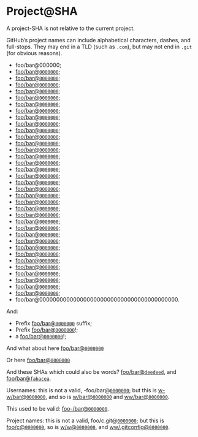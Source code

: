 # Project@SHA

A project-SHA is not relative to the current project.

GitHub’s project names can include alphabetical characters, dashes, and full-stops. They may end in a TLD (such as `.com`), but may not end in `.git` (for obvious reasons).

-   foo/bar@000000;
-   [foo/bar@`0000000`](https://github.com/foo/bar/commit/0000000);
-   [foo/bar@`0000000`](https://github.com/foo/bar/commit/00000000);
-   [foo/bar@`0000000`](https://github.com/foo/bar/commit/000000000);
-   [foo/bar@`0000000`](https://github.com/foo/bar/commit/0000000000);
-   [foo/bar@`0000000`](https://github.com/foo/bar/commit/00000000000);
-   [foo/bar@`0000000`](https://github.com/foo/bar/commit/000000000000);
-   [foo/bar@`0000000`](https://github.com/foo/bar/commit/0000000000000);
-   [foo/bar@`0000000`](https://github.com/foo/bar/commit/00000000000000);
-   [foo/bar@`0000000`](https://github.com/foo/bar/commit/000000000000000);
-   [foo/bar@`0000000`](https://github.com/foo/bar/commit/0000000000000000);
-   [foo/bar@`0000000`](https://github.com/foo/bar/commit/00000000000000000);
-   [foo/bar@`0000000`](https://github.com/foo/bar/commit/000000000000000000);
-   [foo/bar@`0000000`](https://github.com/foo/bar/commit/0000000000000000000);
-   [foo/bar@`0000000`](https://github.com/foo/bar/commit/00000000000000000000);
-   [foo/bar@`0000000`](https://github.com/foo/bar/commit/000000000000000000000);
-   [foo/bar@`0000000`](https://github.com/foo/bar/commit/0000000000000000000000);
-   [foo/bar@`0000000`](https://github.com/foo/bar/commit/00000000000000000000000);
-   [foo/bar@`0000000`](https://github.com/foo/bar/commit/000000000000000000000000);
-   [foo/bar@`0000000`](https://github.com/foo/bar/commit/0000000000000000000000000);
-   [foo/bar@`0000000`](https://github.com/foo/bar/commit/00000000000000000000000000);
-   [foo/bar@`0000000`](https://github.com/foo/bar/commit/000000000000000000000000000);
-   [foo/bar@`0000000`](https://github.com/foo/bar/commit/0000000000000000000000000000);
-   [foo/bar@`0000000`](https://github.com/foo/bar/commit/00000000000000000000000000000);
-   [foo/bar@`0000000`](https://github.com/foo/bar/commit/000000000000000000000000000000);
-   [foo/bar@`0000000`](https://github.com/foo/bar/commit/0000000000000000000000000000000);
-   [foo/bar@`0000000`](https://github.com/foo/bar/commit/00000000000000000000000000000000);
-   [foo/bar@`0000000`](https://github.com/foo/bar/commit/000000000000000000000000000000000);
-   [foo/bar@`0000000`](https://github.com/foo/bar/commit/0000000000000000000000000000000000);
-   [foo/bar@`0000000`](https://github.com/foo/bar/commit/00000000000000000000000000000000000);
-   [foo/bar@`0000000`](https://github.com/foo/bar/commit/00000000000000000000000000000000000);
-   [foo/bar@`0000000`](https://github.com/foo/bar/commit/000000000000000000000000000000000000);
-   [foo/bar@`0000000`](https://github.com/foo/bar/commit/0000000000000000000000000000000000000);
-   [foo/bar@`0000000`](https://github.com/foo/bar/commit/00000000000000000000000000000000000000);
-   [foo/bar@`0000000`](https://github.com/foo/bar/commit/000000000000000000000000000000000000000);
-   [foo/bar@`0000000`](https://github.com/foo/bar/commit/0000000000000000000000000000000000000000);
-   foo/bar@00000000000000000000000000000000000000000.

And:

-   Prefix [foo/bar@`0000000`](https://github.com/foo/bar/commit/0000000) suffix;
-   Prefix [foo/bar@`0000000`](https://github.com/foo/bar/commit/0000000)!;
-   a [foo/bar@`0000000`](https://github.com/foo/bar/commit/0000000)!;

And what about here
[foo/bar@`0000000`](https://github.com/foo/bar/commit/0000000)

Or here
    [foo/bar@`0000000`](https://github.com/foo/bar/commit/0000000)

And these SHAs which could also be words? [foo/bar@`deedeed`](https://github.com/foo/bar/commit/deedeed), and [foo/bar@`fabacea`](https://github.com/foo/bar/commit/fabaceae).

Usernames: this is not a valid, -foo/bar@[`0000000`](https://github.com/wooorm/remark/commit/0000000); but this is [w-w/bar@`0000000`](https://github.com/w-w/bar/commit/0000000), and so is [w/bar@`0000000`](https://github.com/w/bar/commit/0000000) and [ww/bar@`0000000`](https://github.com/ww/bar/commit/0000000).

This used to be valid: [foo-/bar@`0000000`](https://github.com/foo-/bar/commit/0000000).

Project names: this is not a valid, foo/c.git@[`0000000`](https://github.com/wooorm/remark/commit/0000000); but this is [foo/c@`0000000`](https://github.com/foo/c/commit/0000000), so is [w/w@`0000000`](https://github.com/w/w/commit/0000000), and [ww/.gitconfig@`0000000`](https://github.com/ww/.gitconfig/commit/0000000).
